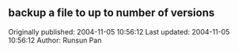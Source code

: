 ## backup a file to up to number of versions

Originally published: 2004-11-05 10:56:12
Last updated: 2004-11-05 10:56:12
Author: Runsun Pan

